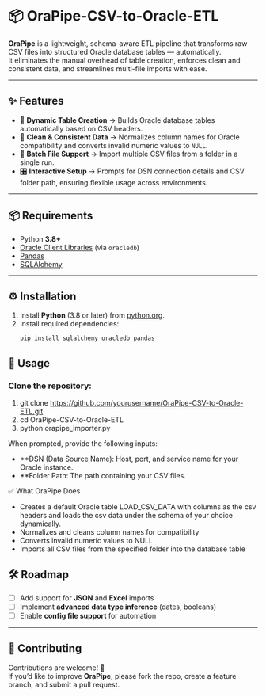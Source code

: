 # 📦 OraPipe-CSV-to-Oracle-ETL  

**OraPipe** is a lightweight, schema-aware ETL pipeline that transforms raw CSV files into structured Oracle database tables — automatically.  
It eliminates the manual overhead of table creation, enforces clean and consistent data, and streamlines multi-file imports with ease.  

---

## ✨ Features  

- 🚀 **Dynamic Table Creation** → Builds Oracle database tables automatically based on CSV headers.  
- 🧹 **Clean & Consistent Data** → Normalizes column names for Oracle compatibility and converts invalid numeric values to `NULL`.  
- 📂 **Batch File Support** → Import multiple CSV files from a folder in a single run.  
- 🎛 **Interactive Setup** → Prompts for DSN connection details and CSV folder path, ensuring flexible usage across environments.  

---

## 📦 Requirements  

- Python **3.8+**  
- [Oracle Client Libraries](https://python-oracledb.readthedocs.io/en/latest/user_guide/installation.html) (via `oracledb`)  
- [Pandas](https://pypi.org/project/pandas/)  
- [SQLAlchemy](https://pypi.org/project/SQLAlchemy/)  

---

## ⚙️ Installation  

1. Install **Python** (3.8 or later) from [python.org](https://www.python.org/downloads/).  
2. Install required dependencies:  
   ```bash
   pip install sqlalchemy oracledb pandas

## 🚀 Usage  

### Clone the repository:  
1. git clone https://github.com/yourusername/OraPipe-CSV-to-Oracle-ETL.git                     
2. cd OraPipe-CSV-to-Oracle-ETL
3. python orapipe_importer.py

When prompted, provide the following inputs:
- **DSN (Data Source Name): Host, port, and service name for your Oracle instance.
- **Folder Path: The path containing your CSV files.


✅ What OraPipe Does

- Creates a default Oracle table LOAD_CSV_DATA with columns as the csv headers and loads the csv data under the schema of your choice dynamically.
- Normalizes and cleans column names for compatibility
- Converts invalid numeric values to NULL
- Imports all CSV files from the specified folder into the database table

## 🛠 Roadmap  

- [ ] Add support for **JSON** and **Excel** imports  
- [ ] Implement **advanced data type inference** (dates, booleans)  
- [ ] Enable **config file support** for automation  

---

## 🤝 Contributing  

Contributions are welcome! 🎉  
If you’d like to improve **OraPipe**, please fork the repo, create a feature branch, and submit a pull request.  
